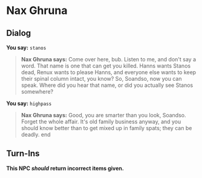 # Nax Ghruna
## Dialog

**You say:** `stanos`



>**Nax Ghruna says:** Come over here, bub. Listen to me, and don't say a word. That name is one that can get you killed. Hanns wants Stanos dead, Renux wants to please Hanns, and everyone else wants to keep their spinal column intact, you know? So, Soandso, now you can speak. Where did you hear that name, or did you actually see Stanos somewhere?

**You say:** `highpass`



>**Nax Ghruna says:** Good, you are smarter than you look, Soandso.  Forget the whole affair.  It's old family business anyway, and you should know better than to get mixed up in family spats; they can be deadly.
end

## Turn-Ins



**This NPC *should* return incorrect items given.**
